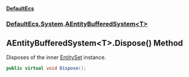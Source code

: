 #### [DefaultEcs](./index.md 'index')
### [DefaultEcs.System](./DefaultEcs-System.md 'DefaultEcs.System').[AEntityBufferedSystem&lt;T&gt;](./DefaultEcs-System-AEntityBufferedSystem-T-.md 'DefaultEcs.System.AEntityBufferedSystem&lt;T&gt;')
## AEntityBufferedSystem&lt;T&gt;.Dispose() Method
Disposes of the inner [EntitySet](./DefaultEcs-EntitySet.md 'DefaultEcs.EntitySet') instance.  
```csharp
public virtual void Dispose();
```
